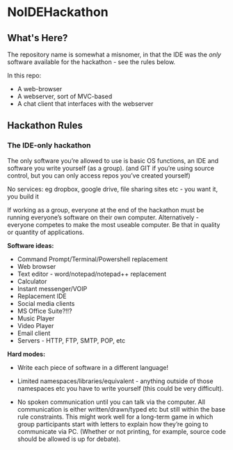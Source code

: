 # NoIDEHackathon

## What's Here? ##
The repository name is somewhat a misnomer, in that the IDE was the *only* software available for the hackathon - see the rules below.

In this repo:
- A web-browser
- A webserver, sort of MVC-based
- A chat client that interfaces with the webserver

## Hackathon Rules ##

### The IDE-only hackathon ###

The only software you’re allowed to use is basic OS functions, an IDE and software you write yourself (as a group). (and GIT if you’re using source control, but you can only access repos you’ve created yourself)

No services: eg dropbox, google drive, file sharing sites etc - you want it, you build it

If working as a group, everyone at the end of the hackathon must be running everyone’s software on their own computer. Alternatively - everyone competes to make the most useable computer. Be that in quality or quantity of applications.

**Software ideas:**

- Command Prompt/Terminal/Powershell replacement
- Web browser
- Text editor - word/notepad/notepad++ replacement
- Calculator
- Instant messenger/VOIP
- Replacement IDE
- Social media clients
- MS Office Suite?!!?
- Music Player
- Video Player
- Email client
- Servers - HTTP, FTP, SMTP, POP, etc

**Hard modes:**
- Write each piece of software in a different language!

- Limited namespaces/libraries/equivalent - anything outside of those namespaces etc you have to write yourself (this could be very difficult).

- No spoken communication until you can talk via the computer. All communication is either written/drawn/typed etc but still within the base rule constraints. This might work well for a long-term game in which group participants start with letters to explain how they’re going to communicate via PC. (Whether or not printing, for example, source code should be allowed is up for debate).

